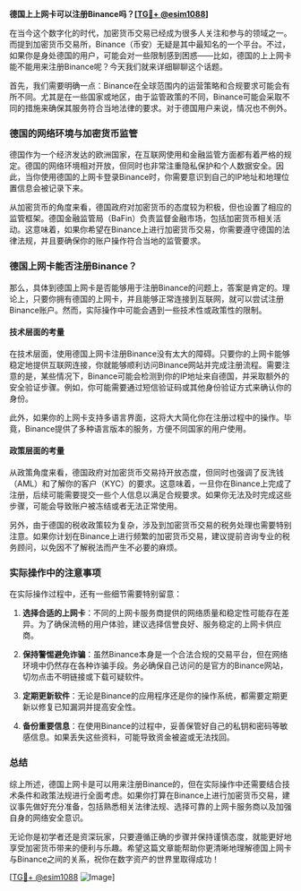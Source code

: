 **德国上上网卡可以注册Binance吗？[[TG💪+ @esim1088](https://t.me/s/esim1088)]**

在当今这个数字化的时代，加密货币交易已经成为很多人关注和参与的领域之一。而提到加密货币交易所，Binance（币安）无疑是其中最知名的一个平台。不过，如果你是身处德国的用户，可能会对一些限制感到困惑——比如，德国的上上网卡能不能用来注册Binance呢？今天我们就来详细聊聊这个话题。

首先，我们需要明确一点：Binance在全球范围内的运营策略和合规要求可能会有所不同。尤其是在一些国家或地区，由于监管政策的不同，Binance可能会采取不同的措施来确保其服务符合当地法律的要求。对于德国用户来说，情况也不例外。

### 德国的网络环境与加密货币监管

德国作为一个经济发达的欧洲国家，在互联网使用和金融监管方面都有着严格的规定。德国的网络环境相对开放，但同时也非常注重隐私保护和个人数据安全。因此，当你使用德国的上网卡登录Binance时，你需要意识到自己的IP地址和地理位置信息会被记录下来。

从加密货币的角度来看，德国政府对加密货币的态度较为积极，但也设置了相应的监管框架。德国金融监管局（BaFin）负责监督金融市场，包括加密货币相关活动。这意味着，如果你希望在Binance上进行加密货币交易，你需要遵守德国的法律法规，并且要确保你的账户操作符合当地的监管要求。

### 德国上网卡能否注册Binance？

那么，具体到德国上网卡是否能够用于注册Binance的问题上，答案是肯定的。理论上，只要你拥有德国的上网卡，并且能够正常连接到互联网，就可以尝试注册Binance账户。然而，实际操作中可能会遇到一些技术性或政策性的限制。

#### 技术层面的考量

在技术层面，使用德国上网卡注册Binance没有太大的障碍。只要你的上网卡能够稳定地提供互联网连接，你就能够顺利访问Binance网站并完成注册流程。需要注意的是，某些情况下，Binance可能会检测到你的IP地址来自德国，并采取额外的安全验证步骤。例如，你可能需要通过短信验证码或其他身份验证方式来确认你的身份。

此外，如果你的上网卡支持多语言界面，这将大大简化你在注册过程中的操作。毕竟，Binance提供了多种语言版本的服务，方便不同国家的用户使用。

#### 政策层面的考量

从政策角度来看，德国政府对加密货币交易持开放态度，但同时也强调了反洗钱（AML）和了解你的客户（KYC）的要求。这意味着，一旦你在Binance上完成了注册，后续可能需要提交一些个人信息以满足合规要求。如果你无法及时完成这些步骤，可能会导致账户被冻结或者无法正常使用。

另外，由于德国的税收政策较为复杂，涉及到加密货币交易的税务处理也需要特别注意。如果你计划在Binance上进行频繁的加密货币交易，建议提前咨询专业的税务顾问，以免因不了解税法而产生不必要的麻烦。

### 实际操作中的注意事项

在实际操作过程中，还有一些细节需要特别留意：

1. **选择合适的上网卡**：不同的上网卡服务商提供的网络质量和稳定性可能存在差异。为了确保流畅的用户体验，建议选择信誉良好、服务稳定的上网卡供应商。

2. **保持警惕避免诈骗**：虽然Binance本身是一个合法合规的交易平台，但在网络环境中仍然存在各种诈骗手段。务必确保自己访问的是官方的Binance网站，切勿点击不明链接或下载可疑软件。

3. **定期更新软件**：无论是Binance的应用程序还是你的操作系统，都需要定期更新以修复已知漏洞并提高安全性。

4. **备份重要信息**：在使用Binance的过程中，妥善保管好自己的私钥和密码等敏感信息。如果丢失这些资料，可能导致资金被盗或无法找回。

### 总结

综上所述，德国上网卡是可以用来注册Binance的，但在实际操作中还需要结合技术条件和政策法规进行全面考虑。如果你打算在Binance上进行加密货币交易，建议事先做好充分准备，包括熟悉相关法律法规、选择可靠的上网卡服务商以及加强自身的网络安全意识。

无论你是初学者还是资深玩家，只要遵循正确的步骤并保持谨慎态度，就能更好地享受加密货币带来的便利与乐趣。希望这篇文章能帮助你更清晰地理解德国上网卡与Binance之间的关系，祝你在数字资产的世界里取得成功！

[[TG💪+ @esim1088](https://t.me/s/esim1088) ![Image](https://i.postimg.cc/4NQfJmqS/Snipaste-2025-05-13-00-14-12.png)]